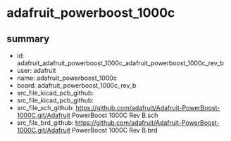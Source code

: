 # adafruit_powerboost_1000c
 
## summary 
* id: adafruit_adafruit_powerboost_1000c_adafruit_powerboost_1000c_rev_b
* user: adafruit
* name: adafruit_powerboost_1000c
* board: adafruit_powerboost_1000c_rev_b
* src_file_kicad_pcb_github: 
* src_file_kicad_pcb_github: 
* src_file_sch_github: https://github.com/adafruit/Adafruit-PowerBoost-1000C.git/Adafruit PowerBoost 1000C Rev B.sch
* src_file_brd_github: https://github.com/adafruit/Adafruit-PowerBoost-1000C.git/Adafruit PowerBoost 1000C Rev B.brd



